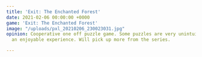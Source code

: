 ```yaml
---
title: 'Exit: The Enchanted Forest'
date: 2021-02-06 00:00:00 +0000
game: 'Exit: The Enchanted Forest'
image: "/uploads/pxl_20210206_230023031.jpg"
opinion: Cooperative one off puzzle game. Some puzzles are very unintuitive, but overall
  an enjoyable experience. Will pick up more from the series.

---
```

